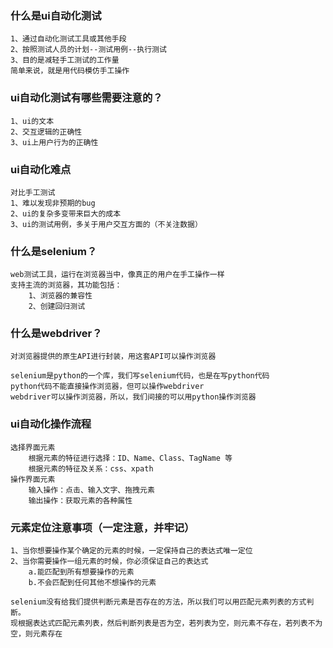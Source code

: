 ### 什么是ui自动化测试

    1、通过自动化测试工具或其他手段
    2、按照测试人员的计划--测试用例--执行测试
    3、目的是减轻手工测试的工作量
    简单来说，就是用代码模仿手工操作


### ui自动化测试有哪些需要注意的？
    
    1、ui的文本
    2、交互逻辑的正确性
    3、ui上用户行为的正确性

### ui自动化难点

    对比手工测试
    1、难以发现非预期的bug
    2、ui的复杂多变带来巨大的成本
    3、ui的测试用例，多关于用户交互方面的（不关注数据）

### 什么是selenium？

    web测试工具，运行在浏览器当中，像真正的用户在手工操作一样
    支持主流的浏览器，其功能包括：
        1、浏览器的兼容性
        2、创建回归测试
        

### 什么是webdriver？

    对浏览器提供的原生API进行封装，用这套API可以操作浏览器

    selenium是python的一个库，我们写selenium代码，也是在写python代码
    python代码不能直接操作浏览器，但可以操作webdriver
    webdriver可以操作浏览器，所以，我们间接的可以用python操作浏览器

### ui自动化操作流程

    选择界面元素
        根据元素的特征进行选择：ID、Name、Class、TagName 等
        根据元素的特征及关系：css、xpath
    操作界面元素
        输入操作：点击、输入文字、拖拽元素
        输出操作：获取元素的各种属性

### 元素定位注意事项（一定注意，并牢记）

    1、当你想要操作某个确定的元素的时候，一定保持自己的表达式唯一定位
    2、当你需要操作一组元素的时候，你必须保证自己的表达式
        a.能匹配到所有想要操作的元素
        b.不会匹配到任何其他不想操作的元素

    selenium没有给我们提供判断元素是否存在的方法，所以我们可以用匹配元素列表的方式判断。
    现根据表达式匹配元素列表，然后判断列表是否为空，若列表为空，则元素不存在，若列表不为空，则元素存在

